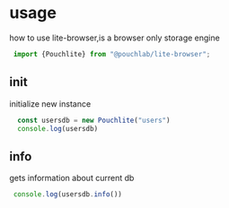# usage
how to use lite-browser,is a browser only storage engine
```js
 import {Pouchlite} from "@pouchlab/lite-browser";
```
## init
initialize new instance
```js
  const usersdb = new Pouchlite("users") 
  console.log(usersdb)
```
## info
gets information about current db
```js
 console.log(usersdb.info())
```